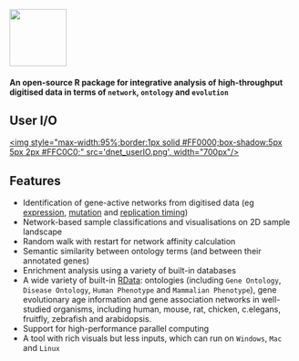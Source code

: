 <a href="index.html"><IMG src="dnet_logo1.png" height="100px" id="logo"></a>

<B><h4>An open-source R package for integrative analysis of high-throughput digitised data in terms of `network`, `ontology` and `evolution`</h4></B>

## User I/O

<a href="demo-TCGA.html"><img style="max-width:95%;border:1px solid #FF0000;box-shadow:5px 5px 2px #FFC0C0;" src='dnet_userIO.png', width="700px"/></a>


## Features

* Identification of gene-active networks from digitised data (eg [expression](http://dnet.r-forge.r-project.org/demo-Fang.html), [mutation](http://dnet.r-forge.r-project.org/demo-TCGA.html) and [replication timing](http://dnet.r-forge.r-project.org/demo-Hiratani.html))
* Network-based sample classifications and visualisations on 2D sample landscape
* Random walk with restart for network affinity calculation
* Semantic similarity between ontology terms (and between their annotated genes)
* Enrichment analysis using a variety of built-in databases
* A wide variety of built-in [RData](http://dnet.r-forge.r-project.org/rdata.html): ontologies (including `Gene Ontology`, `Disease Ontology`, `Human Phenotype` and `Mammalian Phenotype`), gene evolutionary age information and gene association networks in well-studied organisms, including human, mouse, rat, chicken, c.elegans, fruitfly, zebrafish and arabidopsis.
* Support for high-performance parallel computing
* A tool with rich visuals but less inputs, which can run on `Windows`, `Mac` and `Linux`

